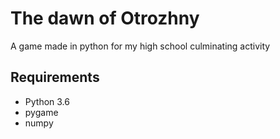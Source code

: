 # The dawn of Otrozhny

A game made in python for my high school culminating activity

## Requirements

- Python 3.6
- pygame
- numpy
